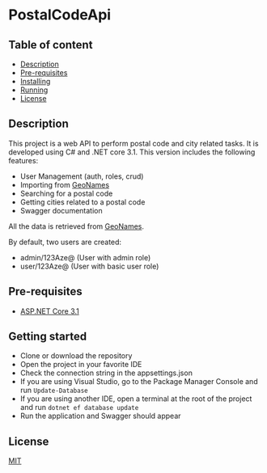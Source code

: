 # PostalCodeApi

## Table of content

  * [Description](#description)
  * [Pre-requisites](#pre-requisites)
  * [Installing](#installing)
  * [Running](#running)
  * [License](#license)


## Description

This project is a web API to perform postal code and city related tasks. It is developed using C# and .NET core 3.1. This version includes the following features:
* User Management (auth, roles, crud)
* Importing from [GeoNames](https://www.geonames.org/)
* Searching for a postal code
* Getting cities related to a postal code
* Swagger documentation

All the data is retrieved from [GeoNames](https://www.geonames.org/).

By default, two users are created:
* admin/123Aze@ (User with admin role)
* user/123Aze@ (User with basic user role)
 
## Pre-requisites

* [ASP.NET Core 3.1](https://dotnet.microsoft.com/download/dotnet-core/3.1)


## Getting started

* Clone or download the repository 
* Open the project in your favorite IDE
* Check the connection string in the appsettings.json
* If you are using Visual Studio, go to the Package Manager Console and run `Update-Database`
* If you are using another IDE, open a terminal at the root of the project and run `dotnet ef database update`
* Run the application and Swagger should appear 

## License

[MIT](https://github.com/malain96/PostalCodeApi/blob/master/LICENSE)